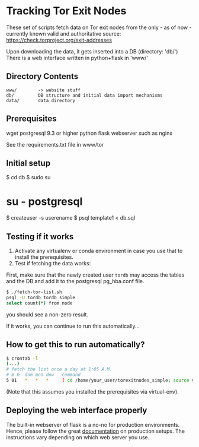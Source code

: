 Tracking Tor Exit Nodes
=========================

These set of scripts fetch data on Tor exit nodes from the only - as of now - currently known valid and authoritative source: https://check.torproject.org/exit-addresses

Upon downloading the data, it gets inserted into a DB (directory: 'db/')
There is a web interface written in python+flask in 'www/'


Directory Contents
------------------

	www/		-> website stuff
	db/			DB structure and initial data import mechanisms
	data/		data directory
	

Prerequisites
--------------

wget
postgresql 9.3 or higher
python
flask
webserver such as nginx

See the requirements.txt file in www/tor


Initial setup
--------------

 
  $ cd db
  $ sudo su 
  # su - postgresql
  $ createuser -s userename
  $ psql template1 < db.sql


Testing if it works
-------------------

1. Activate any virtualenv or conda environment in case you use that to install the prerequisites.
2. Test if fetching the data works:

First, make sure that the newly created user ``tordb`` may access the tables and the DB and add it to the postgresql pg_hba.conf file.


```bash
$ ./fetch-tor-list.sh 
psql -U tordb tordb_simple
select count(*) from node
```

you should see a non-zero result.

If it works, you can continue to run this automatically...

How to get this to run automatically?
------------------------------------

```bash
$ crontab -l
(...)
# fetch the list once a day at 1:05 A.M.
# m h  dom mon dow   command
5 01   *   *   *     ( cd /home/your_user/torexitnodes_simple; source venv/bin/activate ; ./fetch-tor-list.sh  >/dev/null 2>&1 ) 
```

(Note that this assumes you installed the prerequisites via virtual-env).


Deploying the web interface properly
------------------------------------

The built-in webserver of flask is a no-no for production environments.
Hence, please follow the great [documentation](https://flask.palletsprojects.com) on production setups. 
The instructions vary depending on which web server you use.


